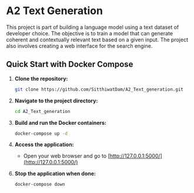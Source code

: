 # A2 Text Generation

This project is part of building a language model using a text dataset of developer choice. The
objective is to train a model that can generate coherent and contextually relevant text based on a given
input. The project also involves creating a web interface for the search engine.


## Quick Start with Docker Compose

1. **Clone the repository:**
    ```bash
    git clone https://github.com/SitthiwatDam/A2_Text_generation.git
    ```

2. **Navigate to the project directory:**
    ```bash
    cd A2_Text_generation
    ```

3. **Build and run the Docker containers:**
    ```bash
    docker-compose up -d
    ```

4. **Access the application:**
    - Open your web browser and go to [http://127.0.0.1:5000/](http://127.0.0.1:5000/)

<!-- 5. **Submit a search:**
    - Enter a word in the text area.
    - Click the "Submit" button. -->

6. **Stop the application when done:**
    ```bash
    docker-compose down
    ```
<!-- 
# License

This project is free and unencumbered software released into the public domain.

You can copy, modify, distribute, and perform the work, even for commercial purposes, without asking for permission.

See [LICENSE](LICENSE) for more details. -->



